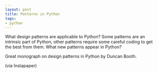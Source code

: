 ```yaml
---
layout: post
title: Patterns in Python
tags:
- python
---
```


What design patterns are applicable to Python? Some patterns are an intrinsic part of Python, other patterns require some careful coding to get the best from them. What new patterns appear in Python?

Great monograph on design patterns in Python by Duncan Booth.

(via Instapaper)
